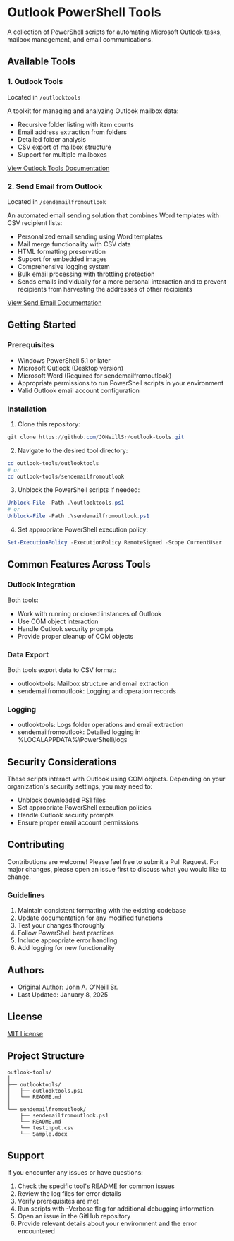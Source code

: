 # Outlook PowerShell Tools

A collection of PowerShell scripts for automating Microsoft Outlook tasks, mailbox management, and email communications.

## Available Tools

### 1. Outlook Tools
Located in `/outlooktools`

A toolkit for managing and analyzing Outlook mailbox data:
- Recursive folder listing with item counts
- Email address extraction from folders
- Detailed folder analysis
- CSV export of mailbox structure
- Support for multiple mailboxes

[View Outlook Tools Documentation](OutlookTools/readme.md)

### 2. Send Email from Outlook
Located in `/sendemailfromoutlook`

An automated email sending solution that combines Word templates with CSV recipient lists:
- Personalized email sending using Word templates
- Mail merge functionality with CSV data
- HTML formatting preservation
- Support for embedded images
- Comprehensive logging system
- Bulk email processing with throttling protection
- Sends emails individually for a more personal interaction and to prevent recipients from harvesting the addresses of other recipients

[View Send Email Documentation](SendEmailFromOutlook/readme.md)

## Getting Started

### Prerequisites
- Windows PowerShell 5.1 or later
- Microsoft Outlook (Desktop version)
- Microsoft Word (Required for sendemailfromoutlook)
- Appropriate permissions to run PowerShell scripts in your environment
- Valid Outlook email account configuration

### Installation
1. Clone this repository:
```powershell
git clone https://github.com/JONeillSr/outlook-tools.git
```

2. Navigate to the desired tool directory:
```powershell
cd outlook-tools/outlooktools
# or
cd outlook-tools/sendemailfromoutlook
```

3. Unblock the PowerShell scripts if needed:
```powershell
Unblock-File -Path .\outlooktools.ps1
# or
Unblock-File -Path .\sendemailfromoutlook.ps1
```

4. Set appropriate PowerShell execution policy:
```powershell
Set-ExecutionPolicy -ExecutionPolicy RemoteSigned -Scope CurrentUser
```

## Common Features Across Tools

### Outlook Integration
Both tools:
- Work with running or closed instances of Outlook
- Use COM object interaction
- Handle Outlook security prompts
- Provide proper cleanup of COM objects

### Data Export
Both tools export data to CSV format:
- outlooktools: Mailbox structure and email extraction
- sendemailfromoutlook: Logging and operation records

### Logging
- outlooktools: Logs folder operations and email extraction
- sendemailfromoutlook: Detailed logging in %LOCALAPPDATA%\PowerShell\logs

## Security Considerations

These scripts interact with Outlook using COM objects. Depending on your organization's security settings, you may need to:
- Unblock downloaded PS1 files
- Set appropriate PowerShell execution policies
- Handle Outlook security prompts
- Ensure proper email account permissions

## Contributing

Contributions are welcome! Please feel free to submit a Pull Request. For major changes, please open an issue first to discuss what you would like to change.

### Guidelines
1. Maintain consistent formatting with the existing codebase
2. Update documentation for any modified functions
3. Test your changes thoroughly
4. Follow PowerShell best practices
5. Include appropriate error handling
6. Add logging for new functionality

## Authors
- Original Author: John A. O'Neill Sr.
- Last Updated: January 8, 2025

## License

[MIT License](LICENSE)

## Project Structure
```
outlook-tools/
│
├── outlooktools/
│   ├── outlooktools.ps1
│   └── README.md
│
└── sendemailfromoutlook/
    ├── sendemailfromoutlook.ps1
    └── README.md
    └── testinput.csv
    └── Sample.docx
```

## Support

If you encounter any issues or have questions:
1. Check the specific tool's README for common issues
2. Review the log files for error details
3. Verify prerequisites are met
4. Run scripts with -Verbose flag for additional debugging information
5. Open an issue in the GitHub repository
6. Provide relevant details about your environment and the error encountered
